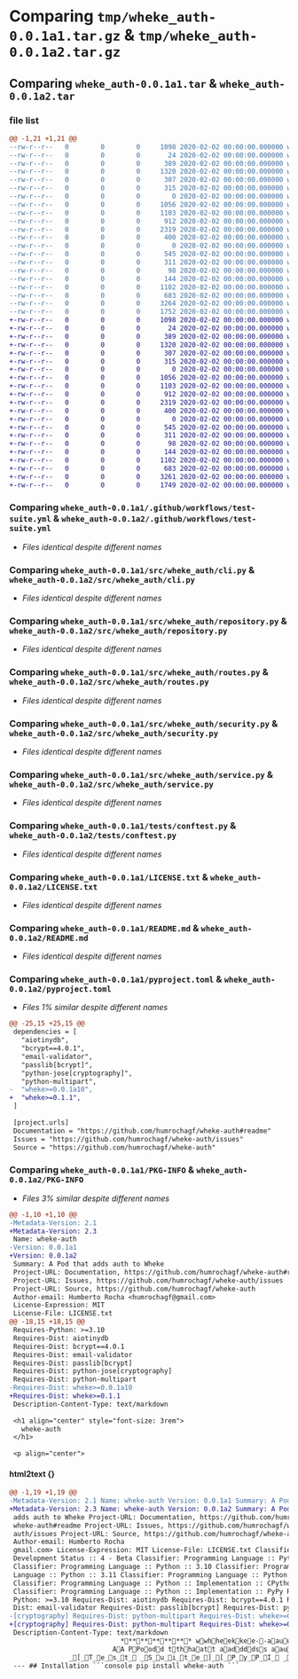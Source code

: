 # Comparing `tmp/wheke_auth-0.0.1a1.tar.gz` & `tmp/wheke_auth-0.0.1a2.tar.gz`

## Comparing `wheke_auth-0.0.1a1.tar` & `wheke_auth-0.0.1a2.tar`

### file list

```diff
@@ -1,21 +1,21 @@
--rw-r--r--   0        0        0     1098 2020-02-02 00:00:00.000000 wheke_auth-0.0.1a1/.github/workflows/test-suite.yml
--rw-r--r--   0        0        0       24 2020-02-02 00:00:00.000000 wheke_auth-0.0.1a1/src/wheke_auth/__about__.py
--rw-r--r--   0        0        0      389 2020-02-02 00:00:00.000000 wheke_auth-0.0.1a1/src/wheke_auth/__init__.py
--rw-r--r--   0        0        0     1320 2020-02-02 00:00:00.000000 wheke_auth-0.0.1a1/src/wheke_auth/cli.py
--rw-r--r--   0        0        0      307 2020-02-02 00:00:00.000000 wheke_auth-0.0.1a1/src/wheke_auth/exceptions.py
--rw-r--r--   0        0        0      315 2020-02-02 00:00:00.000000 wheke_auth-0.0.1a1/src/wheke_auth/models.py
--rw-r--r--   0        0        0        0 2020-02-02 00:00:00.000000 wheke_auth-0.0.1a1/src/wheke_auth/py.typed
--rw-r--r--   0        0        0     1056 2020-02-02 00:00:00.000000 wheke_auth-0.0.1a1/src/wheke_auth/repository.py
--rw-r--r--   0        0        0     1103 2020-02-02 00:00:00.000000 wheke_auth-0.0.1a1/src/wheke_auth/routes.py
--rw-r--r--   0        0        0      912 2020-02-02 00:00:00.000000 wheke_auth-0.0.1a1/src/wheke_auth/security.py
--rw-r--r--   0        0        0     2319 2020-02-02 00:00:00.000000 wheke_auth-0.0.1a1/src/wheke_auth/service.py
--rw-r--r--   0        0        0      400 2020-02-02 00:00:00.000000 wheke_auth-0.0.1a1/src/wheke_auth/settings.py
--rw-r--r--   0        0        0        0 2020-02-02 00:00:00.000000 wheke_auth-0.0.1a1/tests/__init__.py
--rw-r--r--   0        0        0      545 2020-02-02 00:00:00.000000 wheke_auth-0.0.1a1/tests/conftest.py
--rw-r--r--   0        0        0      311 2020-02-02 00:00:00.000000 wheke_auth-0.0.1a1/tests/test_app.py
--rw-r--r--   0        0        0       98 2020-02-02 00:00:00.000000 wheke_auth-0.0.1a1/tests/example_app/__init__.py
--rw-r--r--   0        0        0      144 2020-02-02 00:00:00.000000 wheke_auth-0.0.1a1/.gitignore
--rw-r--r--   0        0        0     1102 2020-02-02 00:00:00.000000 wheke_auth-0.0.1a1/LICENSE.txt
--rw-r--r--   0        0        0      683 2020-02-02 00:00:00.000000 wheke_auth-0.0.1a1/README.md
--rw-r--r--   0        0        0     3264 2020-02-02 00:00:00.000000 wheke_auth-0.0.1a1/pyproject.toml
--rw-r--r--   0        0        0     1752 2020-02-02 00:00:00.000000 wheke_auth-0.0.1a1/PKG-INFO
+-rw-r--r--   0        0        0     1098 2020-02-02 00:00:00.000000 wheke_auth-0.0.1a2/.github/workflows/test-suite.yml
+-rw-r--r--   0        0        0       24 2020-02-02 00:00:00.000000 wheke_auth-0.0.1a2/src/wheke_auth/__about__.py
+-rw-r--r--   0        0        0      389 2020-02-02 00:00:00.000000 wheke_auth-0.0.1a2/src/wheke_auth/__init__.py
+-rw-r--r--   0        0        0     1320 2020-02-02 00:00:00.000000 wheke_auth-0.0.1a2/src/wheke_auth/cli.py
+-rw-r--r--   0        0        0      307 2020-02-02 00:00:00.000000 wheke_auth-0.0.1a2/src/wheke_auth/exceptions.py
+-rw-r--r--   0        0        0      315 2020-02-02 00:00:00.000000 wheke_auth-0.0.1a2/src/wheke_auth/models.py
+-rw-r--r--   0        0        0        0 2020-02-02 00:00:00.000000 wheke_auth-0.0.1a2/src/wheke_auth/py.typed
+-rw-r--r--   0        0        0     1056 2020-02-02 00:00:00.000000 wheke_auth-0.0.1a2/src/wheke_auth/repository.py
+-rw-r--r--   0        0        0     1103 2020-02-02 00:00:00.000000 wheke_auth-0.0.1a2/src/wheke_auth/routes.py
+-rw-r--r--   0        0        0      912 2020-02-02 00:00:00.000000 wheke_auth-0.0.1a2/src/wheke_auth/security.py
+-rw-r--r--   0        0        0     2319 2020-02-02 00:00:00.000000 wheke_auth-0.0.1a2/src/wheke_auth/service.py
+-rw-r--r--   0        0        0      400 2020-02-02 00:00:00.000000 wheke_auth-0.0.1a2/src/wheke_auth/settings.py
+-rw-r--r--   0        0        0        0 2020-02-02 00:00:00.000000 wheke_auth-0.0.1a2/tests/__init__.py
+-rw-r--r--   0        0        0      545 2020-02-02 00:00:00.000000 wheke_auth-0.0.1a2/tests/conftest.py
+-rw-r--r--   0        0        0      311 2020-02-02 00:00:00.000000 wheke_auth-0.0.1a2/tests/test_app.py
+-rw-r--r--   0        0        0       98 2020-02-02 00:00:00.000000 wheke_auth-0.0.1a2/tests/example_app/__init__.py
+-rw-r--r--   0        0        0      144 2020-02-02 00:00:00.000000 wheke_auth-0.0.1a2/.gitignore
+-rw-r--r--   0        0        0     1102 2020-02-02 00:00:00.000000 wheke_auth-0.0.1a2/LICENSE.txt
+-rw-r--r--   0        0        0      683 2020-02-02 00:00:00.000000 wheke_auth-0.0.1a2/README.md
+-rw-r--r--   0        0        0     3261 2020-02-02 00:00:00.000000 wheke_auth-0.0.1a2/pyproject.toml
+-rw-r--r--   0        0        0     1749 2020-02-02 00:00:00.000000 wheke_auth-0.0.1a2/PKG-INFO
```

### Comparing `wheke_auth-0.0.1a1/.github/workflows/test-suite.yml` & `wheke_auth-0.0.1a2/.github/workflows/test-suite.yml`

 * *Files identical despite different names*

### Comparing `wheke_auth-0.0.1a1/src/wheke_auth/cli.py` & `wheke_auth-0.0.1a2/src/wheke_auth/cli.py`

 * *Files identical despite different names*

### Comparing `wheke_auth-0.0.1a1/src/wheke_auth/repository.py` & `wheke_auth-0.0.1a2/src/wheke_auth/repository.py`

 * *Files identical despite different names*

### Comparing `wheke_auth-0.0.1a1/src/wheke_auth/routes.py` & `wheke_auth-0.0.1a2/src/wheke_auth/routes.py`

 * *Files identical despite different names*

### Comparing `wheke_auth-0.0.1a1/src/wheke_auth/security.py` & `wheke_auth-0.0.1a2/src/wheke_auth/security.py`

 * *Files identical despite different names*

### Comparing `wheke_auth-0.0.1a1/src/wheke_auth/service.py` & `wheke_auth-0.0.1a2/src/wheke_auth/service.py`

 * *Files identical despite different names*

### Comparing `wheke_auth-0.0.1a1/tests/conftest.py` & `wheke_auth-0.0.1a2/tests/conftest.py`

 * *Files identical despite different names*

### Comparing `wheke_auth-0.0.1a1/LICENSE.txt` & `wheke_auth-0.0.1a2/LICENSE.txt`

 * *Files identical despite different names*

### Comparing `wheke_auth-0.0.1a1/README.md` & `wheke_auth-0.0.1a2/README.md`

 * *Files identical despite different names*

### Comparing `wheke_auth-0.0.1a1/pyproject.toml` & `wheke_auth-0.0.1a2/pyproject.toml`

 * *Files 1% similar despite different names*

```diff
@@ -25,15 +25,15 @@
 dependencies = [
   "aiotinydb",
   "bcrypt==4.0.1",
   "email-validator",
   "passlib[bcrypt]",
   "python-jose[cryptography]",
   "python-multipart",
-  "wheke>=0.0.1a10",
+  "wheke>=0.1.1",
 ]
 
 [project.urls]
 Documentation = "https://github.com/humrochagf/wheke-auth#readme"
 Issues = "https://github.com/humrochagf/wheke-auth/issues"
 Source = "https://github.com/humrochagf/wheke-auth"
```

### Comparing `wheke_auth-0.0.1a1/PKG-INFO` & `wheke_auth-0.0.1a2/PKG-INFO`

 * *Files 3% similar despite different names*

```diff
@@ -1,10 +1,10 @@
-Metadata-Version: 2.1
+Metadata-Version: 2.3
 Name: wheke-auth
-Version: 0.0.1a1
+Version: 0.0.1a2
 Summary: A Pod that adds auth to Wheke
 Project-URL: Documentation, https://github.com/humrochagf/wheke-auth#readme
 Project-URL: Issues, https://github.com/humrochagf/wheke-auth/issues
 Project-URL: Source, https://github.com/humrochagf/wheke-auth
 Author-email: Humberto Rocha <humrochagf@gmail.com>
 License-Expression: MIT
 License-File: LICENSE.txt
@@ -18,15 +18,15 @@
 Requires-Python: >=3.10
 Requires-Dist: aiotinydb
 Requires-Dist: bcrypt==4.0.1
 Requires-Dist: email-validator
 Requires-Dist: passlib[bcrypt]
 Requires-Dist: python-jose[cryptography]
 Requires-Dist: python-multipart
-Requires-Dist: wheke>=0.0.1a10
+Requires-Dist: wheke>=0.1.1
 Description-Content-Type: text/markdown
 
 <h1 align="center" style="font-size: 3rem">
   wheke-auth
 </h1>
 
 <p align="center">
```

#### html2text {}

```diff
@@ -1,19 +1,19 @@
-Metadata-Version: 2.1 Name: wheke-auth Version: 0.0.1a1 Summary: A Pod that
+Metadata-Version: 2.3 Name: wheke-auth Version: 0.0.1a2 Summary: A Pod that
 adds auth to Wheke Project-URL: Documentation, https://github.com/humrochagf/
 wheke-auth#readme Project-URL: Issues, https://github.com/humrochagf/wheke-
 auth/issues Project-URL: Source, https://github.com/humrochagf/wheke-auth
 Author-email: Humberto Rocha
 gmail.com> License-Expression: MIT License-File: LICENSE.txt Classifier:
 Development Status :: 4 - Beta Classifier: Programming Language :: Python
 Classifier: Programming Language :: Python :: 3.10 Classifier: Programming
 Language :: Python :: 3.11 Classifier: Programming Language :: Python :: 3.12
 Classifier: Programming Language :: Python :: Implementation :: CPython
 Classifier: Programming Language :: Python :: Implementation :: PyPy Requires-
 Python: >=3.10 Requires-Dist: aiotinydb Requires-Dist: bcrypt==4.0.1 Requires-
 Dist: email-validator Requires-Dist: passlib[bcrypt] Requires-Dist: python-jose
-[cryptography] Requires-Dist: python-multipart Requires-Dist: wheke>=0.0.1a10
+[cryptography] Requires-Dist: python-multipart Requires-Dist: wheke>=0.1.1
 Description-Content-Type: text/markdown
                            ************ wwhheekkee--aauutthh ************
                          AA PPoodd tthhaatt aaddddss aauutthh ttoo WWhheekkee
               _[_T_e_s_t_ _S_u_i_t_e_]_[_P_y_P_I_ _-_ _V_e_r_s_i_o_n_]_[_P_y_P_I_ _-_ _P_y_t_h_o_n_ _V_e_r_s_i_o_n_]
 --- ## Installation ```console pip install wheke-auth ```
```

